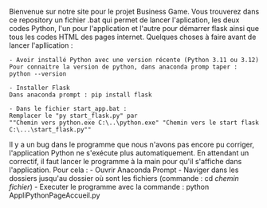 Bienvenue sur notre site pour le projet Business Game.
Vous trouverez dans ce repository un fichier .bat qui permet de lancer l'aplication, les deux codes Python, l'un pour l'application et l'autre pour démarrer flask ainsi que tous les codes HTML des pages internet. 
Quelques choses à faire avant de lancer l'apllication :

    - Avoir installé Python avec une version récente (Python 3.11 ou 3.12) 
    Pour connaitre la version de python, dans anaconda promp taper : python --version

    - Installer Flask
    Dans anaconda prompt : pip install flask

    - Dans le fichier start_app.bat :
    Remplacer le "py start_flask.py" par 
    ""Chemin vers python.exe C:\..\python.exe" "Chemin vers le start flask C:\...\start_flask.py""
    


Il y a un bug dans le programme que nous n'avons pas encore pu corriger, l'application Python ne s'exécute plus automatiquement. En attendant un correctif, il faut lancer le programme à la main pour qu'il s'affiche dans l'application. Pour cela : 
     - Ouvrir Anaconda Prompt
     - Naviger dans les dossiers jusqu'au dossier où sont les fichiers (commande : cd *chemin fichier*)
     - Executer le programme avec la commande : python AppliPythonPageAccueil.py
     

